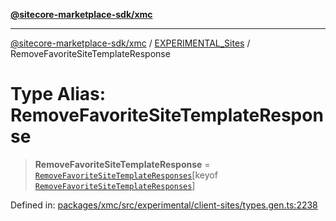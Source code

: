 [**@sitecore-marketplace-sdk/xmc**](../../../../README.md)

***

[@sitecore-marketplace-sdk/xmc](../../../../README.md) / [EXPERIMENTAL\_Sites](../README.md) / RemoveFavoriteSiteTemplateResponse

# Type Alias: RemoveFavoriteSiteTemplateResponse

> **RemoveFavoriteSiteTemplateResponse** = [`RemoveFavoriteSiteTemplateResponses`](RemoveFavoriteSiteTemplateResponses.md)\[keyof [`RemoveFavoriteSiteTemplateResponses`](RemoveFavoriteSiteTemplateResponses.md)\]

Defined in: [packages/xmc/src/experimental/client-sites/types.gen.ts:2238](https://github.com/Sitecore/marketplace-sdk/blob/main/packages/xmc/src/experimental/client-sites/types.gen.ts#L2238)
